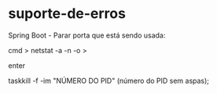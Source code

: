 # suporte-de-erros

Spring Boot - Parar porta que está sendo usada:

cmd > netstat -a -n -o > 

enter

taskkill -f -im "NÚMERO DO PID" (número do PID sem aspas);
